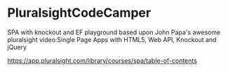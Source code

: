 # PluralsightCodeCamper
SPA with knockout and EF playground based upon John Papa's awesome pluralsight video:Single Page Apps with HTML5, Web API, Knockout and jQuery

https://app.pluralsight.com/library/courses/spa/table-of-contents
